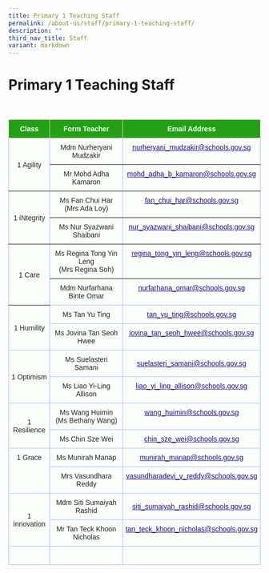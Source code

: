 ```yaml
---
title: Primary 1 Teaching Staff
permalink: /about-us/staff/primary-1-teaching-staff/
description: ""
third_nav_title: Staff
variant: markdown
---
```

Primary 1 Teaching Staff
========================

<br>

<style type="text/css">
.tg  {border-collapse:collapse;border-color:#aabcfe;border-spacing:0;}
.tg td{background-color:#e8edff;border-color:#aabcfe;border-style:solid;border-width:1px;color:#669;
  font-family:Arial, sans-serif;font-size:14px;overflow:hidden;padding:10px 5px;word-break:normal;}
.tg th{background-color:#b9c9fe;border-color:#aabcfe;border-style:solid;border-width:1px;color:#039;
  font-family:Arial, sans-serif;font-size:14px;font-weight:normal;overflow:hidden;padding:10px 5px;word-break:normal;}
.tg .tg-c8an{background-color:#97E3BD;color:#222;text-align:center;vertical-align:middle}
.tg .tg-g24l{background-color:#FBFFFA;border-color:inherit;color:#21088A;font-weight:bold;text-align:center;
  text-decoration:underline;vertical-align:top}
.tg .tg-ug26{background-color:#FBFFFA;border-color:inherit;color:#222;text-align:center;vertical-align:middle}
.tg .tg-4k5m{background-color:#FBFFFA;color:#222;text-align:center;vertical-align:top}
.tg .tg-ble8{background-color:#97E3BD;color:#21088A;font-weight:bold;text-align:center;text-decoration:underline;vertical-align:top}
.tg .tg-fskk{background-color:#FBFFFA;color:#21088A;font-weight:bold;text-align:center;text-decoration:underline;vertical-align:top}
.tg .tg-ehgc{background-color:#22A114;border-color:#ffccc9;color:#FBFFFA;font-weight:bold;text-align:center;vertical-align:top}
.tg .tg-djmn{background-color:#FBFFFA;border-color:inherit;color:#222;text-align:center;vertical-align:middle}
.tg .tg-33ww{background-color:#FBFFFA;border-color:inherit;color:#21088A;font-weight:bold;text-align:center;
  text-decoration:underline;vertical-align:top}
.tg .tg-s6uv{background-color:#FBFFFA;color:#222;text-align:center;vertical-align:middle}
.tg .tg-rxka{background-color:#FBFFFA;color:#222;text-align:center;vertical-align:middle}
.tg .tg-agmf{background-color:#FBFFFA;color:#21088A;font-weight:bold;text-align:center;text-decoration:underline;vertical-align:top}
.tg .tg-a3j2{background-color:#FFF;color:#222;text-align:center;vertical-align:middle}
.tg .tg-0pyt{background-color:#FFF;color:#21088A;font-weight:bold;text-align:center;text-decoration:underline;vertical-align:top}
</style>
<table class="tg">
<thead>
  <tr>
    <th class="tg-ehgc">Class</th>
    <th class="tg-ehgc">Form Teacher</th>
    <th class="tg-ehgc">Email Address</th>
  </tr>
</thead>
<tbody>
  <tr>
    <td class="tg-djmn" rowspan="2"><span style="color:#222;background-color:#FBFFFA">1 Agility</span></td>
    <td class="tg-djmn"><span style="color:#222;background-color:#FBFFFA">Mdm Nurheryani Mudzakir</span><br></td>
    <td class="tg-33ww"><a href="mailto:nurheryani_mudzakir@schools.gov.sg"><span style="font-weight:500;text-decoration:underline;color:#21088A">nurheryani_mudzakir@schools.gov.sg</span></a><br></td>
  </tr>
  <tr>
    <td class="tg-ug26"><span style="color:#222;background-color:#FBFFFA">Mr Mohd Adha Kamaron</span><br></td>
    <td class="tg-g24l"><a href="mailto:mohd_adha_b_kamaron@schools.gov.sg"><span style="font-weight:500;text-decoration:underline;color:#21088A">mohd_adha_b_kamaron@schools.gov.sg</span></a><br></td>
  </tr>
  <tr>
    <td class="tg-djmn" rowspan="2"><span style="color:#222;background-color:#FBFFFA">1 iNtegrity</span></td>
    <td class="tg-djmn"><span style="color:#222;background-color:#FBFFFA">Ms Fan Chui Har <br>(Mrs Ada Loy)</span><br></td>
    <td class="tg-33ww"><a href="mailto:fan_chui_har@schools.gov.sg"><span style="font-weight:500;text-decoration:underline;color:#21088A">fan_chui_har@schools.gov.sg</span></a><br></td>
  </tr>
  <tr>
    <td class="tg-ug26"><span style="color:#222;background-color:#FBFFFA">Ms Nur Syazwani Shaibani</span><br></td>
    <td class="tg-g24l"><a href="mailto:nur_syazwani_shaibani@schools.gov.sg"><span style="font-weight:500;text-decoration:underline;color:#21088A">nur_syazwani_shaibani@schools.gov.sg</span></a></td>
  </tr>
  <tr>
    <td class="tg-djmn" rowspan="2"><span style="color:#222;background-color:#FBFFFA">1 Care</span></td>
    <td class="tg-djmn"><span style="color:#222;background-color:#FBFFFA">Ms Regina Tong Yin Leng<br>(Mrs Regina Soh)</span><br></td>
    <td class="tg-33ww"><a href="mailto:regina_tong_yin_leng@schools.gov.sg"><span style="font-weight:500;text-decoration:underline;color:#21088A">regina_tong_yin_leng@schools.gov.sg</span></a><br></td>
  </tr>
  <tr>
    <td class="tg-s6uv"><span style="color:#222;background-color:#FBFFFA">Mdm Nurfarhana Binte Omar</span><br></td>
    <td class="tg-fskk"><a href="mailto:nurfarhana_omar@schools.gov.sg"><span style="font-weight:500;text-decoration:underline;color:#21088A">nurfarhana_omar@schools.gov.sg</span></a><br></td>
  </tr>
  <tr>
    <td class="tg-rxka" rowspan="2"><span style="color:#222;background-color:#FBFFFA">1 Humility</span></td>
    <td class="tg-4k5m"><span style="color:#222">Ms Tan Yu Ting</span></td>
    <td class="tg-agmf"><a href="mailto:tan_yu_ting@schools.gov.sg"><span style="font-weight:500;text-decoration:underline;color:#21088A">tan_yu_ting@schools.gov.sg</span></a><br></td>
  </tr>
  <tr>
    <td class="tg-s6uv"><span style="color:#222;background-color:#FBFFFA">Ms Jovina Tan Seoh Hwee</span></td>
    <td class="tg-fskk"><a href="mailto:jovina_tan_seoh_hwee@schools.gov.sg"><span style="font-weight:500;text-decoration:underline;color:#21088A">jovina_tan_seoh_hwee@schools.gov.sg</span></a><br></td>
  </tr>
  <tr>
    <td class="tg-rxka" rowspan="2"><span style="color:#222;background-color:#FBFFFA">1 Optimism</span></td>
    <td class="tg-rxka"><span style="color:#222;background-color:#FBFFFA">Ms Suelasteri Samani</span><br></td>
    <td class="tg-agmf" style="text-align: center; vertical-align: middle;"><a href="mailto:suelasteri_samani@schools.gov.sg"><span style="font-weight:500;text-decoration:underline;color:#21088A">suelasteri_samani@schools.gov.sg</span></a><br></td>
  </tr>
  <tr>
    <td class="tg-s6uv"><span style="color:#222;background-color:#FBFFFA">Ms Liao Yi-Ling Allison</span><br></td>
    <td class="tg-fskk"><a href="mailto:liao_yi_ling_allison@schools.gov.sg"><span style="font-weight:500;text-decoration:underline;color:#21088A">liao_yi_ling_allison@schools.gov.sg</span></a><br></td>
  </tr>
  <tr>
    <td class="tg-rxka" rowspan="2"><span style="color:#222;background-color:#FBFFFA">1 Resilience</span></td>
    <td class="tg-rxka"><span style="color:#222;background-color:#FBFFFA">Ms Wang Huimin<br>(Ms Bethany Wang)</span><br></td>
    <td class="tg-agmf"><a href="mailto:wang_huimin@schools.gov.sg"><span style="font-weight:500;text-decoration:underline;color:#21088A">wang_huimin@schools.gov.sg</span></a><br></td>
  </tr>
  <tr>
    <td class="tg-s6uv"><span style="color:#222;background-color:#FBFFFA">Ms Chin Sze Wei</span><br></td>
    <td class="tg-fskk"><a href="mailto:chin_sze_wei@schools.gov.sg"><span style="font-weight:500;text-decoration:underline;color:#21088A">chin_sze_wei@schools.gov.sg</span></a><br></td>
  </tr>
  <tr>
    <td class="tg-4k5m" rowspan="2"><span style="background-color:#FBFFFA">1 Grace</span><br></td>
    <td class="tg-rxka"><span style="color:#222;background-color:#FBFFFA">Ms Munirah Manap</span></td>
    <td class="tg-fskk"><a href="mailto:munirah_manap@schools.gov.sg"><span style="font-weight:500;text-decoration:underline;color:#21088A">munirah_manap@schools.gov.sg</span></a><br></td>
  </tr>
  <tr>
    <td class="tg-s6uv"><span style="color:#222;background-color:#FBFFFA">Mrs Vasundhara Reddy</span><br></td>
    <td class="tg-fskk"><a href="mailto:vasundharadevi_v_reddy@schools.gov.sg"><span style="font-weight:500;text-decoration:underline;color:#21088A">vasundharadevi_v_reddy@schools.gov.sg</span></a><br></td>
  </tr>
  <tr>
    <td class="tg-rxka" rowspan="2"><span style="color:#222;background-color:#FBFFFA">1 Innovation</span></td>
    <td class="tg-rxka"><span style="color:#222;background-color:#FBFFFA">Mdm Siti Sumaiyah Rashid</span><br></td>
    <td class="tg-fskk" style="text-align: center; vertical-align: middle;"><a href="mailto:siti_sumaiyah_rashid@schools.gov.sg"><span style="font-weight:500;text-decoration:underline;color:#21088A">siti_sumaiyah_rashid@schools.gov.sg</span></a><br></td>
  </tr>
  <tr>
    <td class="tg-s6uv"><span style="color:#222;background-color:#FBFFFA">Mr Tan Teck Khoon Nicholas</span><br></td>
    <td class="tg-fskk"><a href="mailto:tan_teck_khoon_nicholas@schools.gov.sg"><span style="font-weight:500;text-decoration:underline;color:#21088A">tan_teck_khoon_nicholas@schools.gov.sg</span></a></td>
  </tr>
		<tr>
    <td class="tg-rxka"><span style="color:#222;background-color:#FBFFFA"></span></td>
    <td class="tg-rxka"><span style="color:#222;background-color:#FBFFFA"></span><br></td>
    <td class="tg-agmf"><br></td>
  </tr>

</tbody>
</table>